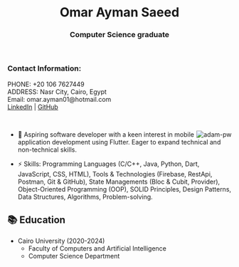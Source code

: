 <h1 align="center">Omar Ayman Saeed</h1>
<h3 align="center">Computer Science graduate</h3>

<br>

<p align="right"> <h3>Contact Information:</h3> 
PHONE: +20 106 7627449 <br>
ADDRESS: Nasr City, Cairo, Egypt <br>
Email: omar.ayman01@hotmail.com <br>
<a href="https://www.linkedin.com/in/o-ayman01" target="_blank">LinkedIn</a> | <a href="https://github.com/omarayman01" target="_blank">GitHub</a>
</p>

<br>

<p><img align="right" src="https://github.com/Adam-pw/Adam-pw/blob/main/animation_500_kxa883sd.gif" alt="adam-pw" /></p>


- 🌱 Aspiring software developer with a keen interest in mobile application development using Flutter. Eager to expand technical and non-technical skills.

- ⚡ Skills: Programming Languages (C/C++, Java, Python, Dart, JavaScript, CSS, HTML), Tools & Technologies (Firebase, RestApi, Postman, Git & GitHub), State Managements (Bloc & Cubit, Provider), Object-Oriented Programming (OOP), SOLID Principles, Design Patterns, Data Structures, Algorithms, Problem-solving.

## 📚 Education
- Cairo University (2020-2024)
  - Faculty of Computers and Artificial Intelligence
  - Computer Science Department
